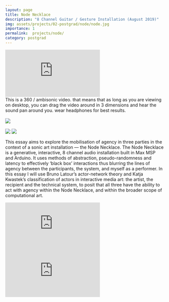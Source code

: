 ```yaml
---
layout: page
title: Node Necklace
description: "8 Channel Guitar / Gesture Installation (August 2019)"
img: assets/projects/02-postgrad/node/node.jpg
importance: 1
permalink:  projects/node/
category: postgrad
---
```



<div class="row" >
    <div class="col-sm mt-3 mt-md-0">
        <div class ="embed-responsive embed-responsive-16by9"><iframe src="https://www.youtube.com/embed/bJlT2-Fhyzc" frameborder="0" webkitallowfullscreen mozallowfullscreen allowfullscreen></iframe></div>
    </div>
</div>
<div class="caption">
This is a 360 / ambisonic video. that means that as long as you are viewing on desktop, you can drag the video around in 3 dimensions and hear the sound pan around you. wear headphones for best results.
<br>
<br>
    <!-- <a href="https://arduino.cc/"><img src="https://img.shields.io/badge/Platform-Arduino-yellow?style=flat-square&logo=arduino&logoColor=white"></a> -->
    <a href="https://cycling74.com/products/max"><img src="https://img.shields.io/badge/Environment-Max-orange?style=flat-square&logo=max&logoColor=white"></a>
    <!-- <a href="https://github.com/sambilbow/weathersynth/"><img src="https://img.shields.io/badge/Code-GitHub-blue?style=flat-square&logo=github&logoColor=white"></a> -->
    <br>
    <br>
    <a href="https://www.sussex.ac.uk/study/modules/postgraduate/2021/811W3-creative-project"><img src="https://img.shields.io/badge/Module-Creative Project-red?style=flat-square&logo=todoist&logoColor=white"></a>
    <a href="../../assets/projects/02-postgrad/node/essay.pdf" target="_blank"><img src="https://img.shields.io/badge/Coursework-Essay-green?style=flat-square&logo=readthedocs&logoColor=white"></a>
</div>

This essay aims to explore the mobilisation of agency in three parties in the context of a sonic art installation — the Node Necklace. The Node Necklace is a generative, interactive, 8 channel audio installation built in Max MSP and Arduino. It uses methods of abstraction, pseudo-randomness and latency to effectively ‘black box’ interactions thus blurring the lines of agency between the participants, the system, and myself as a performer. In this essay I will use Bruno Latour’s actor-network theory and Katja Kwastek’s classification of actors in interactive media art: the artist, the recipient and the technical system, to posit that all three have the ability to act with agency within the Node Necklace, and within the broader scope of computational art.

<div id="audio">
        <iframe frameborder="0" src="https://w.soundcloud.com/player/?url=https%3A//api.soundcloud.com/tracks/959064832&amp;color=d08770&amp;auto_play=false&amp;hide_related=true&amp;show_comments=false&amp;show_user=false&amp;show_reposts=false&amp;inverse=true&amp;font=Helvetica"></iframe>
</div>
<div id="audio">
        <iframe frameborder="0" src="https://w.soundcloud.com/player/?url=https%3A//api.soundcloud.com/tracks/959064826&amp;color=d08770&amp;auto_play=false&amp;hide_related=true&amp;show_comments=false&amp;show_user=false&amp;show_reposts=false&amp;inverse=true&amp;font=Helvetica"></iframe>
</div>